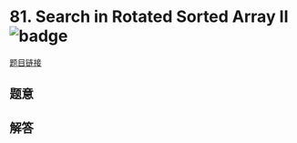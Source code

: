 # 81. Search in Rotated Sorted Array II ![badge](https://img.shields.io/badge/-medium-yellow?style=flat-square)

[题目链接](https://leetcode.com/problems/search-in-rotated-sorted-array-ii)

## 题意

## 解答

